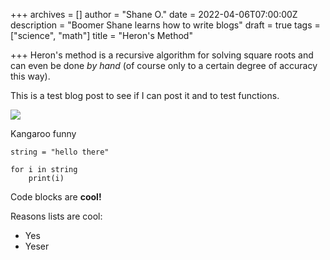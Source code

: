 +++
archives = []
author = "Shane O."
date = 2022-04-06T07:00:00Z
description = "Boomer Shane learns how to write blogs"
draft = true
tags = ["science", "math"]
title = "Heron's Method"

+++
Heron's method is a recursive algorithm for solving square roots and can even be done _by hand_ (of course only to a certain degree of accuracy this way).

This is a test blog post to see if I can post it and to test functions.

![](/img/shane.jpg)

Kangaroo funny

    string = "hello there"
    
    for i in string
    	print(i)

Code blocks are **cool!**

Reasons lists are cool:

* Yes
* Yeser
